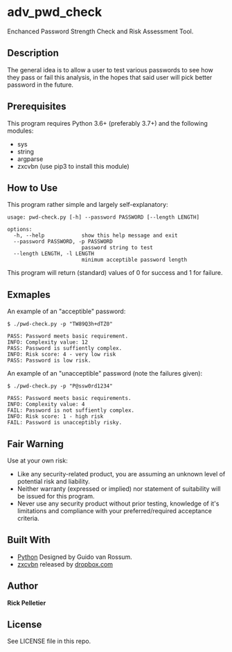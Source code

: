 # adv_pwd_check

Enchanced Password Strength Check and Risk Assessment Tool.

## Description

The general idea is to allow a user to test various passwords to see how they pass or fail this analysis, in the hopes that said user will pick better password in the future.

## Prerequisites

This program requires Python 3.6+ (preferably 3.7+) and the following modules:

* sys
* string
* argparse
* zxcvbn (use pip3 to install this module)

## How to Use

This program rather simple and largely self-explanatory:

```
usage: pwd-check.py [-h] --password PASSWORD [--length LENGTH]

options:
  -h, --help            show this help message and exit
  --password PASSWORD, -p PASSWORD
                        password string to test
  --length LENGTH, -l LENGTH
                        minimum acceptible password length
```

This program will return (standard) values of 0 for success and 1 for failure.

## Exmaples

An example of an "acceptible" password:
```
$ ./pwd-check.py -p "TW89Q3h+dTZ0"

PASS: Password meets basic requirement.
INFO: Complexity value: 12
PASS: Password is suffiently complex.
INFO: Risk score: 4 - very low risk
PASS: Password is low risk.
```

An example of an "unacceptible" password (note the failures given):
```
$ ./pwd-check.py -p "P@ssw0rd1234"

PASS: Password meets basic requirements.
INFO: Complexity value: 4
FAIL: Password is not suffiently complex.
INFO: Risk score: 1 - high risk
FAIL: Password is unacceptibly risky.
```

## Fair Warning

Use at your own risk:
* Like any security-related product, you are assuming an unknown level of potential risk and liability.
* Neither warranty (expressed or implied) nor statement of suitability will be issued for this program.
* Never use any security product without prior testing, knowledge of it's limitations and compliance with your preferred/required acceptance criteria.

## Built With

* [Python](https://www.python.org/) Designed by Guido van Rossum.
* [zxcvbn](https://github.com/dropbox/zxcvbn) released by [dropbox.com](https://dropbox.com/)

## Author

**Rick Pelletier**

## License

See LICENSE file in this repo.
